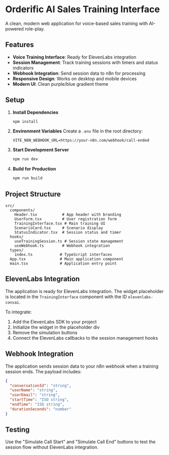 # Orderific AI Sales Training Interface

A clean, modern web application for voice-based sales training with AI-powered role-play.

## Features

- **Voice Training Interface**: Ready for ElevenLabs integration
- **Session Management**: Track training sessions with timers and status indicators
- **Webhook Integration**: Send session data to n8n for processing
- **Responsive Design**: Works on desktop and mobile devices
- **Modern UI**: Clean purple/blue gradient theme

## Setup

1. **Install Dependencies**
   ```bash
   npm install
   ```

2. **Environment Variables**
   Create a `.env` file in the root directory:
   ```
   VITE_N8N_WEBHOOK_URL=https://your-n8n.com/webhook/call-ended
   ```

3. **Start Development Server**
   ```bash
   npm run dev
   ```

4. **Build for Production**
   ```bash
   npm run build
   ```

## Project Structure

```
src/
  components/
    Header.tsx           # App header with branding
    UserForm.tsx         # User registration form
    TrainingInterface.tsx # Main training UI
    ScenarioCard.tsx     # Scenario display
    StatusIndicator.tsx  # Session status and timer
  hooks/
    useTrainingSession.ts # Session state management
    useWebhook.ts        # Webhook integration
  types/
    index.ts            # TypeScript interfaces
  App.tsx               # Main application component
  main.tsx              # Application entry point
```

## ElevenLabs Integration

The application is ready for ElevenLabs integration. The widget placeholder is located in the `TrainingInterface` component with the ID `elevenlabs-convai`. 

To integrate:
1. Add the ElevenLabs SDK to your project
2. Initialize the widget in the placeholder div
3. Remove the simulation buttons
4. Connect the ElevenLabs callbacks to the session management hooks

## Webhook Integration

The application sends session data to your n8n webhook when a training session ends. The payload includes:

```json
{
  "conversationId": "string",
  "userName": "string", 
  "userEmail": "string",
  "startTime": "ISO string",
  "endTime": "ISO string",
  "durationSeconds": "number"
}
```

## Testing

Use the "Simulate Call Start" and "Simulate Call End" buttons to test the session flow without ElevenLabs integration.

